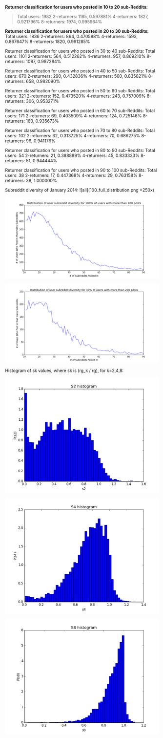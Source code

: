 <b>Returner classification for users who posted in 10 to 20 sub-Reddits:</b>
>Total users: 1982
>2-returners: 1185, 0.597881%
>4-returners: 1827, 0.921796%
>8-returners: 1974, 0.995964%
 
<b>Returner classification for users who posted in 20 to 30 sub-Reddits:</b>
Total users: 1836
2-returners: 864, 0.470588%
4-returners: 1593, 0.867647%
8-returners: 1820, 0.991285%
 
Returner classification for users who posted in 30 to 40 sub-Reddits:
Total users: 1101
2-returners: 564, 0.512262%
4-returners: 957, 0.869210%
8-returners: 1087, 0.987284%
 
Returner classification for users who posted in 40 to 50 sub-Reddits:
Total users: 670
2-returners: 290, 0.432836%
4-returners: 560, 0.835821%
8-returners: 658, 0.982090%
 
Returner classification for users who posted in 50 to 60 sub-Reddits:
Total users: 321
2-returners: 152, 0.473520%
4-returners: 243, 0.757009%
8-returners: 306, 0.953271%
 
Returner classification for users who posted in 60 to 70 sub-Reddits:
Total users: 171
2-returners: 69, 0.403509%
4-returners: 124, 0.725146%
8-returners: 160, 0.935673%
 
Returner classification for users who posted in 70 to 80 sub-Reddits:
Total users: 102
2-returners: 32, 0.313725%
4-returners: 70, 0.686275%
8-returners: 96, 0.941176%
 
Returner classification for users who posted in 80 to 90 sub-Reddits:
Total users: 54
2-returners: 21, 0.388889%
4-returners: 45, 0.833333%
8-returners: 51, 0.944444%
 
Returner classification for users who posted in 90 to 100 sub-Reddits:
Total users: 38
2-returners: 17, 0.447368%
4-returners: 29, 0.763158%
8-returners: 38, 1.000000%

Subreddit diversity of January 2014:
![all](100_full_distribution.png =250x)

![over 200 posts](100_sample_distribution.png)

![only 30% of previous](30_sample_distribution.png)

Histogram of sk values, where sk is (rg_k / rg), for k=2,4,8:

![s2](s2_hist.png)

![s4](s4_hist.png)

![s8](s8_hist.png)
